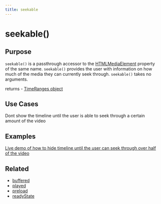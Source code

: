 ```yaml
---
title: seekable
---
```

# seekable() #

## Purpose ##

`seekable()` is a passthrough accessor to the [HTMLMediaElement](https://developer.mozilla.org/en/DOM/HTMLMediaElement) property of the same name. `seekable()` provides the user with information on how much of the media they can currently seek through. `seekable()` takes no arguments.

returns - [TimeRanges object](http://www.w3.org/TR/html5/video.html#normalized-timeranges-object)

## Use Cases ##

Dont show the timeline until the user is able to seek through a certain amount of the video

## Examples ##

[Live demo of how to hide timeline until the user can seek through over half of the video](http://jsfiddle.net/popcornjs/27g3j/1/)

## Related ##

* [buffered](#buffered)
* [played](#played)
* [preload](#preload)
* [readyState](#readystate)

